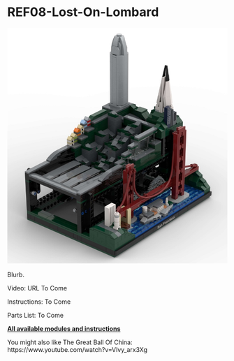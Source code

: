 <a name="README"></a>
# REF08-Lost-On-Lombard
<img width="640" height="540" src="https://github.com/rykfield/REF08-Lost-On-Lombard/raw/master/Lost%20On%20Lombard%20Banner.jpg">
<BR>

Blurb.

<P>Video: URL To Come
<P>Instructions: To Come
<P>Parts List: To Come

<P><a href="https://github.com/rykfield/REF00-Module-Overview"><B>All available modules and instructions</b></a>

<P>You might also like The Great Ball Of China: https://www.youtube.com/watch?v=Vlvy_arx3Xg